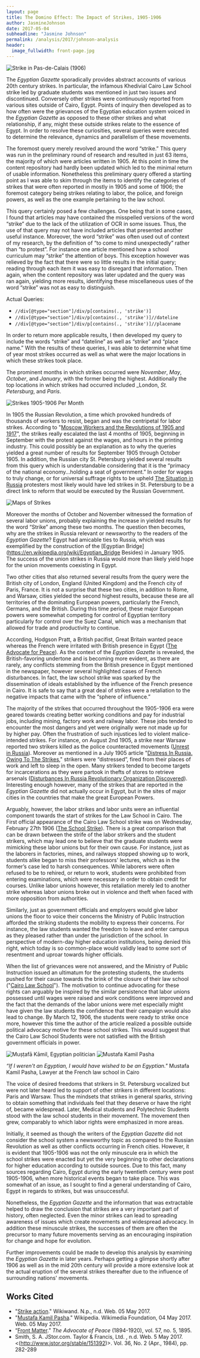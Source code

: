 ```yaml
---
layout: page
title: The Domino Effect: The Impact of Strikes, 1905-1906
author: JasmineJohnson
date: 2017-05-04
subheadline: "Jasmine Johnson"
permalink: /analysis/2017/johnson-analysis
header:
  image_fullwidth: front-page.jpg
---
```

![Strike in Pas-de-Calais (1906)](http://www.wikiwand.com/en/Strike_action)

The *Egyptian Gazette* sporadically provides abstract accounts of various 20th century strikes. In particular, the infamous Khedivial Cairo Law School strike led by graduate students was mentioned in just two issues and discontinued. Conversely other strikes were continuously reported from various sites outside of Cairo, Egypt. Points of inquiry then developed as to how often were the grievances of the Egyptian education system voiced in the *Egyptian Gazette* as opposed to these other strikes and what relationship, if any, might these outside strikes relate to the essence of Egypt. In order to resolve these curiosities, several queries were executed to determine the relevance, dynamics and parallelism of these movements.

The foremost query merely revolved around the word “strike.” This query was run in the preliminary round of research and resulted in just 63 items, the majority of which were articles written in 1905. At this point in time the content repository had hardly been updated which led to the minimal return of usable information. Nonetheless this preliminary query offered a starting point as I was able to skim through the items to identify the categories of strikes that were often reported in mostly in 1905 and some of 1906; the foremost category being strikes relating to labor, the police, and foreign powers, as well as the one example pertaining to the law school.

This query certainly posed a few challenges. One being that in some cases, I found that articles may have contained the misspelled versions of the word “strike” due to the lack of the utilization of OCR in some issues. Thus, the use of that query may not have included articles that presented another useful instance. Moreover, the word “strike” was often used out of context of my research, by the definition of “to come to mind unexpectedly” rather than “to protest”. For instance one article mentioned how a school curriculum may “strike” the attention of boys. This exception however was relieved by the fact that there were so little results in the initial query; reading through each item it was easy to disregard that information. Then again, when the content repository was later updated and the query was ran again, yielding more results, identifying these miscellaneous uses of the word “strike” was not as easy to distinguish.

Actual Queries:
- `//div[@type="section"]/div/p[contains(., 'strike')]`
- `//div[@type="section"]/div/p[contains(., 'strike')]//dateline`
- `//div[@type="section"]/div/p[contains(., 'strike')]//placename`

In order to return more applicable results, I then developed my query to include the words “strike” and “dateline” as well as “strike” and “place name.” With the results of these queries, I was able to determine what time of year most strikes occurred as well as what were the major locations in which these strikes took place.

The prominent months in which strikes occurred were _November_, _May_, _October_, and _January_, with the former being the highest. Additionally the top locations in which strikes had occurred included _London, _St. Petersburg_, and _Paris_.

![ Strikes 1905-1906 Per Month](johnson-strikes-graph.PNG)

In 1905 the Russian Revolution, a time which provoked hundreds of thousands of workers to resist, began and was the centripetal for labor strikes. According to "[Moscow Workers and the Revolutions of 1905 and 1917](http://www.jstor.org/stable/151392)", the strikes really escalated the last 4 months of 1905, beginning in September with the protest against the wages, and hours in the printing industry. This could possibly be an explanation as to why the queries yielded a great number of results for September 1905 through October 1905. In addition, the Russian city St. Petersburg yielded several results from this query which is understandable considering that it is the “primacy of the national economy...holding a seat of government.” In order for wages to truly change, or for universal suffrage rights to be upheld [The Situation in Russia](1905-12-28-p5.jpg) protesters most likely would have led strikes in St. Petersburg to be a direct link to reform that would be executed by the Russian Government.

![Maps of Strikes](johnson-strikesmap.png)

Moreover the months of October and November witnessed the formation of several labor unions, probably explaining the increase in yielded results for the word “Strike” among these two months. The question then becomes, why are the strikes in Russia relevant or newsworthy to the readers of the *Egyptian Gazette*? Egypt had amicable ties to Russia, which was exemplified by the construction of the [Egyptian Bridge](https://en.wikipedia.org/wiki/Egyptian_Bridge Besides) in January 1905. The success of the union strikes in Russia would more than likely yield hope for the union movements coexisting in Egypt.

Two other cities that also returned several results from the query were the British city of London, England (United Kingdom) and the French city of Paris, France. It is not a surprise that these two cities, in addition to Rome, and Warsaw, cities yielded the second highest results, because these are all territories of the dominating European powers, particularly the French, Germans, and the British. During this time period, these major European powers were somewhat competing for control of Egyptian territory particularly for control over the Suez Canal, which was a mechanism that allowed for trade and productivity to continue.

According, Hodgson Pratt, a British pacifist, Great Britain wanted peace whereas the French were irritated with British presence in Egypt ([The Advocate for Peace](http://www.jstor.org/stable/20665297)). As the context of the *Egyptian Gazette* is revealed, the British-favoring undertone and is becoming more evident, as there are rarely, any conflicts stemming from the British presence in Egypt mentioned in the newspaper, however several highlighted cases of French disturbances. In fact, the law school strike was sparked by the dissemination of ideals established by the influence of the French presence in Cairo. It is safe to say that a great deal of strikes were a retaliation to the negative impacts that came with the “sphere of influence.”

The majority of the strikes that occurred throughout the 1905-1906 era were geared towards creating better working conditions and pay for industrial jobs, including mining, factory work and railway labor. These jobs tended to encounter the most dangers and yet were originally were not made up for by higher pay. Often the frustration of such injustices led to violent malice-intended strikes. For instance, on August 2nd 1905, a strike near Warsaw reported two strikers killed as the police counteracted movements ([Unrest in Russia](1905-08-02-p3.jpg)). Moreover as mentioned in a July 1905 article "[Distress In Russia. Owing To The Strikes](1905-07-29-p3.jpg)," strikers were “distressed”, fired from their places of work and left to sleep in the open. Many strikers tended to become targets for incarcerations as they were partook in thefts of stores to retrieve arsenals ([Disturbances In Russia Revolutionary Organization Discovered](1905-03-20-p3.jpg)). Interesting enough however, many of the strikes that are reported in the *Egyptian Gazette* did not actually occur in Egypt, but in the sites of major cities in the countries that make the great European Powers.

Arguably, however, the labor strikes and labor units were an influential component towards the start of strikes for the Law School in Cairo. The First official appearance of the Cairo Law School strike was on Wednesday, February 27th 1906 ([The School Strike](1906-02-27-3.jpg)). There is a great comparison that can be drawn between the strife of the labor strikers and the student strikers, which may lead one to believe that the graduate students were mimicking these labor unions but for their own cause. For instance, just as the laborers in factories, mines, and railways stopped showing up to work, students alike began to miss their professors' lectures, which as in the former’s case led to harsh consequences. While laborers were often refused to be to rehired, or return to work, students were prohibited from entering examinations, which were necessary in order to obtain credit for courses. Unlike labor unions however, this retaliation merely led to another strike whereas labor unions broke out in violence and theft when faced with more opposition from authorities.

Similarly, just as government officials and employers would give labor unions the floor to voice their concerns the Ministry of Public Instruction afforded the striking students the mobility to express their concerns. For instance, the law students wanted the freedom to leave and enter campus as they pleased rather than under the jurisdiction of the school. In perspective of modern-day higher education institutions, being denied this right, which today is so common-place would validly lead to some sort of resentment and uproar towards higher officials.

When the list of grievances were not answered, and the Ministry of Public Instruction issued an ultimatum for the protesting students, the students pushed for their cause towards the brink of the closure of their law school ("[Cairo Law School](1906-03-12-p3.jpg)"). The motivation to continue advocating for these rights can arguably be inspired by the similar persistence that labor unions possessed until wages were raised and work conditions were improved and the fact that the demands of the labor unions were met especially might have given the law students the confidence that their campaign would also lead to change. By March 12, 1906, the students were ready to strike once more, however this time the author of the article realized a possible outside political advocacy motive for these school strikes. This would suggest that the Cairo Law School Students were not satisfied with the British government officials in power.

![Muṣṭafā Kāmil, Egyptian politician](https://www.britannica.com/biography/Mustafa-Kamil)
![Mustafa Kamil Pasha](https://en.wikipedia.org/wiki/Mustafa_Kamil_Pasha)

*“If I weren't an Egyptian, I would have wished to be an Egyptian."*
Mustafa Kamil Pasha, Lawyer at the French law school in Cairo

The voice of desired freedoms that strikers in St. Petersburg vocalized but were not later heard led to support of other strikers in different locations: Paris and Warsaw. Thus the mindsets that strikes in general sparks, striving to obtain something that individuals feel that they deserve or have the right of, became widespread. Later, Medical students and Polytechnic Students stood with the law school students in their movement. The movement then grew, comparably to which labor rights were emphasized in more areas.

Initially, it seemed as though the writers of the *Egyptian Gazette* did not consider the school system a newsworthy topic as compared to the Russian Revolution as well as other conflicts occurring in French cities. However, it is evident that 1905-1906 was not the only minuscule era in which the school strikes were enacted but yet the very beginning to other declarations for higher education according to outside sources. Due to this fact, many sources regarding Cairo, Egypt during the early twentieth century were post 1905-1906, when more historical events began to take place. This was somewhat of an issue, as I sought to find a general understanding of Cairo, Egypt in regards to strikes, but was unsuccessful.

Nonetheless, the *Egyptian Gazette* and the information that was extractable helped to draw the conclusion that strikes are a very important part of history, often neglected. Even the minor strikes can lead to spreading awareness of issues which create movements and widespread advocacy. In addition these minuscule strikes, the successes of them are often the precursor to many future movements serving as an encouraging inspiration for change and hope for evolution.

Further improvements could be made to develop this analysis by examining the *Egyptian Gazette* in later years. Perhaps getting a glimpse shortly after 1906 as well as in the mid 20th century will provide a more extensive look at the actual eruption of the several strikes thereafter due to the influence of surrounding nations' movements.

## Works Cited
- "[Strike action](http://www.wikiwand.com/en/Strike_action)." Wikiwand. N.p., n.d. Web. 05 May 2017.
- "[Mustafa Kamil Pasha](https://en.wikipedia.org/wiki/Mustafa_Kamil_Pasha)." Wikipedia. Wikimedia Foundation, 04 May 2017. Web. 05 May 2017.
- “[Front Matter](www.jstor.org/stable/20665294).” *The Advocate of Peace* (1894-1920), vol. 57, no. 5, 1895.
- Smith, S. A. JStor.com. Taylor & Francis, Ltd. , n.d. Web. 5 May 2017. <(http://www.jstor.org/stable/151392)>. Vol. 36, No. 2 (Apr., 1984), pp. 282-289
